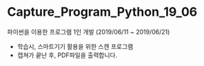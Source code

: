 # Capture_Program_Python_19_06
파이썬을 이용한 프로그램 1인 개발 (2019/06/11 ~ 2019/06/21)

- 학습시, 스마트기기 활용을 위한 스캔 프로그램
- 캡쳐가 끝난 후, PDF파일을 출력합니다.
